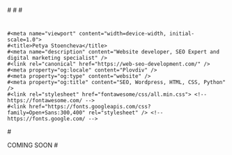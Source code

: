 #<!DOCTYPE html>
#<html lang="en">
#<head>
   # <meta charset="UTF-8">
    #<meta name="viewport" content="width=device-width, initial-scale=1.0">
    #<title>Petya Stoencheva</title>
	#<meta name="description" content="Website developer, SEO Expert and digital marketing specialist" />
	#<link rel="canonical" href="https://web-seo-development.com/" />
	#<meta property="og:locale" content="Plovdiv" />
	#<meta property="og:type" content="website" />
	#<meta property="og:title" content="SEO, Wordpress, HTML, CSS, Python" />
    #<link rel="stylesheet" href="fontawesome/css/all.min.css"> <!-- https://fontawesome.com/ -->
    #<link href="https://fonts.googleapis.com/css?family=Open+Sans:300,400" rel="stylesheet" /> <!-- https://fonts.google.com/ -->
#</head>
<body>COMING SOON</body>
#</html>

<!---
raste9/raste9 is a ✨ special ✨ repository because its `README.md` (this file) appears on your GitHub profile.
You can click the Preview link to take a look at your changes.
--->
